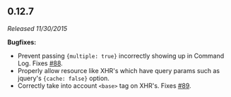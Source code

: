 ## 0.12.7

_Released 11/30/2015_

**Bugfixes:**

- Prevent passing `{multiple: true}` incorrectly showing up in Command Log.
  Fixes [#88](https://github.com/cypress-io/cypress/issues/88).
- Properly allow resource like XHR's which have query params such as jquery's
  `{cache: false}` option.
- Correctly take into account `<base>` tag on XHR's. Fixes
  [#89](https://github.com/cypress-io/cypress/issues/89).
